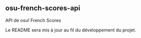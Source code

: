 ## osu-french-scores-api

API de osu! French Scores

Le README sera mis à jour au fil du développement du projet.
